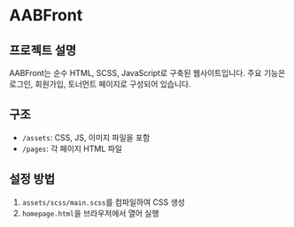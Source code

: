 # AABFront

## 프로젝트 설명
AABFront는 순수 HTML, SCSS, JavaScript로 구축된 웹사이트입니다. 주요 기능은 로그인, 회원가입, 토너먼트 페이지로 구성되어 있습니다.

## 구조
- `/assets`: CSS, JS, 이미지 파일을 포함
- `/pages`: 각 페이지 HTML 파일

## 설정 방법
1. `assets/scss/main.scss`를 컴파일하여 CSS 생성
2. `homepage.html`을 브라우저에서 열어 실행
